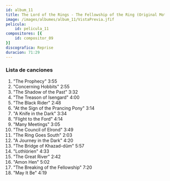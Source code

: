 ```yaml
---
id: album_11
title: The Lord of the Rings - The Fellowship of the Ring (Original Motion Picture Soundtrack)
image: /images/albumes/album_11/VistaPrevia.jfif
pelicula:
    id: pelicula_11
compositores: [{
    id: compositor_09
}]
discografica: Reprise
duracion: 71:29
---
```


### Lista de canciones
1.	"The Prophecy"	3:55
2.	"Concerning Hobbits"	2:55
3.	"The Shadow of the Past"	 3:32
4.	"The Treason of Isengard"	 4:00
5.	"The Black Rider"	 2:48
6.	"At the Sign of the Prancing Pony"	 3:14
7.	"A Knife in the Dark"	 3:34
8.	"Flight to the Ford"	 4:14
9.	"Many Meetings"	 	3:05
10.	"The Council of Elrond"		3:49
11.	"The Ring Goes South"	 2:03
12.	"A Journey in the Dark"	 4:20
13.	"The Bridge of Khazad-dûm"	 5:57
14.	"Lothlórien" 4:33
15.	"The Great River"	 	2:42
16.	"Amon Hen"	 	5:02
17.	"The Breaking of the Fellowship" 7:20
18.	"May It Be"	4:19